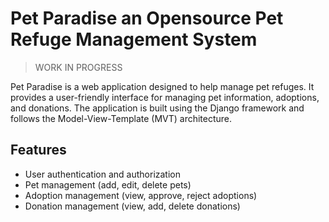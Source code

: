 # Pet Paradise an Opensource Pet Refuge Management System

> WORK IN PROGRESS 

Pet Paradise is a web application designed to help manage pet refuges. It provides a user-friendly interface for managing pet information, adoptions, and donations. The application is built using the Django framework and follows the Model-View-Template (MVT) architecture.

## Features

- User authentication and authorization
- Pet management (add, edit, delete pets)
- Adoption management (view, approve, reject adoptions)
- Donation management (view, add, delete donations)
